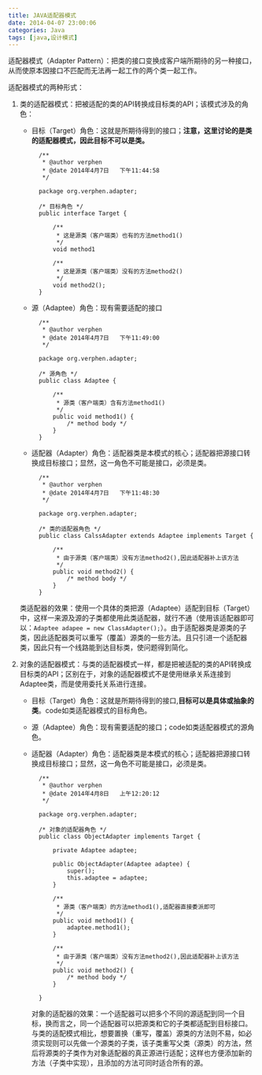 ```yaml
---
title: JAVA适配器模式
date: 2014-04-07 23:00:06
categories: Java
tags: [java,设计模式]
---
```

适配器模式（Adapter Pattern）：把类的接口变换成客户端所期待的另一种接口，从而使原本因接口不匹配而无法再一起工作的两个类一起工作。

适配器模式的两种形式：

1. 类的适配器模式：把被适配的类的API转换成目标类的API；该模式涉及的角色：

	- 目标（Target）角色：这就是所期待得到的接口；**注意，这里讨论的是类的适配器模式，因此目标不可以是类。**
			<!--lang:java--->
		
			/**
			 * @author verphen
			 * @date 2014年4月7日   下午11:44:58
			 */
			
			package org.verphen.adapter;
			
			/* 目标角色 */
			public interface Target {
				
				/**
				 * 这是源类（客户端类）也有的方法method1()
				 */
				void method1
				
				/**
				 * 这是源类（客户端类）没有的方法method2()
				 */
				void method2();
			}
	- 源（Adaptee）角色：现有需要适配的接口
			<!--lang:java--->
		
			/**
			 * @author verphen
			 * @date 2014年4月7日   下午11:49:00
			 */
			
			package org.verphen.adapter;
			
			/* 源角色 */
			public class Adaptee {
			
				/**
				 * 源类（客户端类）含有方法method1()
				 */
				public void method1() {
					/* method body */
				}
			}
	- 适配器（Adapter）角色：适配器类是本模式的核心；适配器把源接口转换成目标接口；显然，这一角色不可能是接口，必须是类。
		    	<!--lang:java--->
			
			/**
			 * @author verphen
			 * @date 2014年4月7日   下午11:48:30
			 */
			
			package org.verphen.adapter;
			
			/* 类的适配器角色 */
			public class CalssAdapter extends Adaptee implements Target {
			
				/**
				 * 由于源类（客户端类）没有方法method2(),因此适配器补上该方法
				 */
				public void method2() {
					/* method body */
				}
			}

	类适配器的效果：使用一个具体的类把源（Adaptee）适配到目标（Target）中，这样一来源及源的子类都使用此类适配器，就行不通（使用该适配器即可以：`Adaptee adapee = new ClassAdapter();`）。由于适配器类是源类的子类，因此适配器类可以重写（覆盖）源类的一些方法。且只引进一个适配器类，因此只有一个线路能到达目标类，使问题得到简化。

2. 对象的适配器模式：与类的适配器模式一样，都是把被适配的类的API转换成目标类的API；区别在于，对象的适配器模式不是使用继承关系连接到Adaptee类，而是使用委托关系进行连接。

	- 目标（Target）角色：这就是所期待得到的接口,**目标可以是具体或抽象的类**。code如类适配器模式的目标角色。
	
	- 源（Adaptee）角色：现有需要适配的接口；code如类适配器模式的源角色。

	- 适配器（Adapter）角色：适配器类是本模式的核心；适配器把源接口转换成目标接口；显然，这一角色不可能是接口，必须是类。
			<!--lang:java-->
			
			/**
			 * @author verphen
			 * @date 2014年4月8日   上午12:20:12
			 */
			
			package org.verphen.adapter;
			
			/* 对象的适配器角色 */
			public class ObjectAdapter implements Target {
			
				private Adaptee adaptee;
			
				public ObjectAdapter(Adaptee adaptee) {
					super();
					this.adaptee = adaptee;
				}
			
				/**
				 * 源类（客户端类）的方法method1(),适配器直接委派即可
				 */
				public void method1() {
					adaptee.method1();
				}
			
				/**
				 * 由于源类（客户端类）没有方法method2(),因此适配器补上该方法
				 */
				public void method2() {
					/* method body */
				}
			
			}
	
		对象的适配器的效果：一个适配器可以把多个不同的源适配到同一个目标，换而言之，同一个适配器可以把源类和它的子类都适配到目标接口。与类的适配模式相比，想要置换（重写，覆盖）源类的方法则不易，如必须实现则可以先做一个源类的子类，该子类重写父类（源类）的方法，然后将源类的子类作为对象适配器的真正源进行适配；这样也方便添加新的方法（子类中实现），且添加的方法可同时适合所有的源。